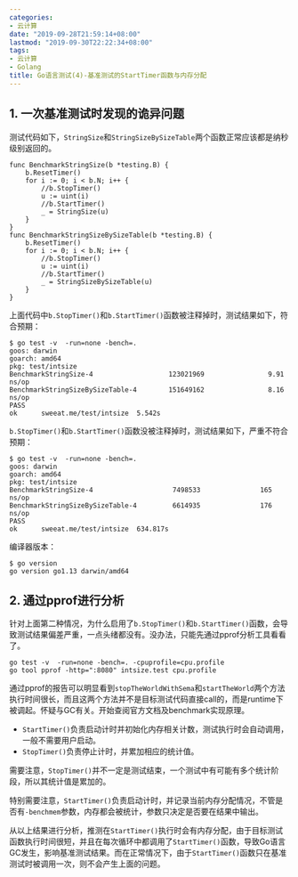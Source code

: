 ```yaml
---
categories:
- 云计算
date: "2019-09-28T21:59:14+08:00"
lastmod: "2019-09-30T22:22:34+08:00"
tags:
- 云计算
- Golang
title: Go语言测试(4)-基准测试的StartTimer函数与内存分配
---
```


## 1. 一次基准测试时发现的诡异问题 ##

测试代码如下，`StringSize`和`StringSizeBySizeTable`两个函数正常应该都是纳秒级别返回的。

```
func BenchmarkStringSize(b *testing.B) {
    b.ResetTimer()
    for i := 0; i < b.N; i++ {
        //b.StopTimer()
        u := uint(i)
        //b.StartTimer()
        _ = StringSize(u)
    }
}
func BenchmarkStringSizeBySizeTable(b *testing.B) {
    b.ResetTimer()
    for i := 0; i < b.N; i++ {
        //b.StopTimer()
        u := uint(i)
        //b.StartTimer()
        _ = StringSizeBySizeTable(u)
    }
}
```

上面代码中`b.StopTimer()`和`b.StartTimer()`函数被注释掉时，测试结果如下，符合预期：

```
$ go test -v  -run=none -bench=.
goos: darwin
goarch: amd64
pkg: test/intsize
BenchmarkStringSize-4                   123021969                9.91 ns/op
BenchmarkStringSizeBySizeTable-4        151649162                8.16 ns/op
PASS
ok      sweeat.me/test/intsize  5.542s
```

`b.StopTimer()`和`b.StartTimer()`函数没被注释掉时，测试结果如下，严重不符合预期：

```
$ go test -v  -run=none -bench=.
goos: darwin
goarch: amd64
pkg: test/intsize
BenchmarkStringSize-4                    7498533               165 ns/op
BenchmarkStringSizeBySizeTable-4         6614935               176 ns/op
PASS
ok      sweeat.me/test/intsize  634.817s
```

编译器版本：

```
$ go version
go version go1.13 darwin/amd64
```

## 2. 通过pprof进行分析 ##

针对上面第二种情况，为什么启用了`b.StopTimer()`和`b.StartTimer()`函数，会导致测试结果偏差严重，一点头绪都没有。没办法，只能先通过pprof分析工具看看了。

```
go test -v  -run=none -bench=. -cpuprofile=cpu.profile
go tool pprof -http=":8080" intsize.test cpu.profile
```

通过pprof的报告可以明显看到`stopTheWorldWithSema`和`startTheWorld`两个方法执行时间很长，而且这两个方法并不是目标测试代码直接call的，而是runtime下被调起。怀疑与GC有关。开始查阅官方文档及benchmark实现原理。

* `StartTimer()`负责启动计时并初始化内存相关计数，测试执行时会自动调用，一般不需要用户启动。
* `StopTimer()`负责停止计时，并累加相应的统计值。

需要注意，`StopTimer()`并不一定是测试结束，一个测试中有可能有多个统计阶段，所以其统计值是累加的。

特别需要注意，`StartTimer()`负责启动计时，并记录当前内存分配情况，不管是否有`-benchmem`参数，内存都会被统计，参数只决定是否要在结果中输出。

从以上结果进行分析，推测在`StartTimer()`执行时会有内存分配，由于目标测试函数执行时间很短，并且在每次循环中都调用了`StartTimer()`函数，导致Go语言GC发生，影响基准测试结果。而在正常情况下，由于`StartTimer()`函数只在基准测试时被调用一次，则不会产生上面的问题。